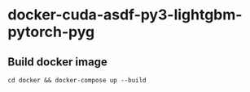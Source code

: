 # docker-cuda-asdf-py3-lightgbm-pytorch-pyg

## Build docker image

```
cd docker && docker-compose up --build
```